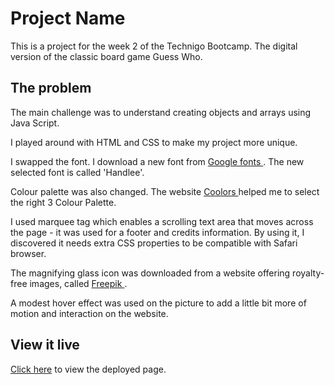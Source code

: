 # Project Name

This is a project for the week 2 of the Technigo Bootcamp. The digital version of the classic board game Guess Who. 

## The problem
The main challenge was to understand creating objects and arrays using Java Script. 

I played around with HTML and CSS to make my project more unique.

I swapped the font. I download a new font from  <a href="https://fonts.google.com/specimen/Handlee" target="_blank">Google fonts </a>. The new selected font is called 'Handlee'. 

Colour palette was also changed. 
The website <a href="https://coolors.co/palettes/popular/3%20colors" target="_blank">Coolors </a> helped me to select the right 3 Colour Palette. 

I used marquee tag which enables a scrolling text area that moves across the page - it was used for a footer and credits information. By using it, I discovered it needs extra CSS properties to be compatible with Safari browser. 

The magnifying glass icon was downloaded from a website offering royalty-free images, called <a href="https://www.freepik.com/free-icon/blackhat_14502801.htm#query=detective%20icon&position=34&from_view=search&track=ais" target="_blank">Freepik </a>.

A modest hover effect was used on the picture to add a little bit more of motion and interaction on the website. 

## View it live
<a href="https://mellifluous-phoenix-53abaa.netlify.app" target="_blank">Click here</a> to view the deployed page. 

